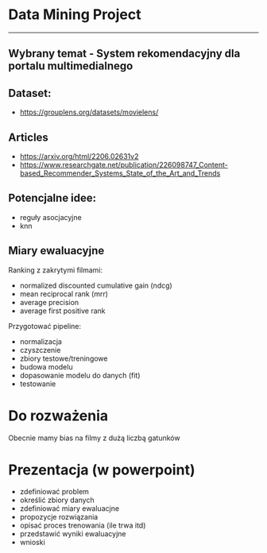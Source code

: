 # Data Mining Project
---

## Wybrany temat - System rekomendacyjny dla portalu multimedialnego


## Dataset:
- https://grouplens.org/datasets/movielens/

## Articles
- https://arxiv.org/html/2206.02631v2
- https://www.researchgate.net/publication/226098747_Content-based_Recommender_Systems_State_of_the_Art_and_Trends

## Potencjalne idee:
- reguły asocjacyjne
- knn

## Miary ewaluacyjne
Ranking z zakrytymi filmami: 
- normalized discounted cumulative gain (ndcg)
- mean reciprocal rank (mrr)
- average precision
- average first positive rank

Przygotować pipeline:
- normalizacja
- czyszczenie
- zbiory testowe/treningowe
- budowa modelu
- dopasowanie modelu do danych (fit)
- testowanie


# Do rozważenia
Obecnie mamy bias na filmy z dużą liczbą gatunków

# Prezentacja (w powerpoint)
- zdefiniować problem
- określić zbiory danych
- zdefiniować miary ewaluacjne
- propozycje rozwiązania
- opisać proces trenowania (ile trwa itd)
- przedstawić wyniki ewaluacyjne
- wnioski